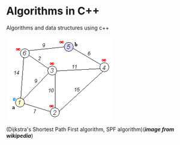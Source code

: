 # Algorithms in C++



Algorithms and data structures using c++


![algorithmscpp](./ipynb/images/Dijkstra_Animation.gif)

(Dijkstra's Shortest Path First algorithm, SPF algorithm)(***image from wikipedia***)
